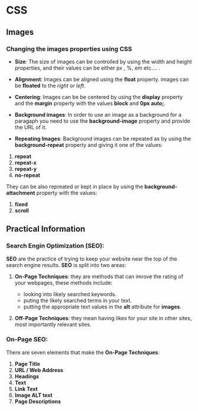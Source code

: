 # CSS
## Images

### Changing the images properties using CSS
- **Size**:
The size of images can be controlled by using the width and height properties, and their values can be either px , %, em etc.... .

- **Alignment**:
Images can be aligned using the **float** property. images can be **floated** to the *right* or *left*.

- **Centering**: 
Images can be be centered by using the **display** property and the **margin** property with the values **block** and **0px auto;**.

- **Background images**:
In order to use an image as a background for a paragaph you need to use the **background-image** property and provide the URL of it.

- **Repeating Images**:
Background images can be repeated as by using the **background-repeat** property and giving it one of the values:

1. **repeat**
2. **repeat-x**
3. **repeat-y**
4. **no-repeat**

They can be also repreated or kept in place by using the **background-attachment** property with the values:

1. **fixed**
2. **scroll**

## Practical Information

### Search Engin Optimization (SEO):
**SEO** are the practice of trying to keep your website near the top of the search engine results. **SEO** is split into two areas:

1. **On-Page Techniques**: they are methods that can imrove the rating of your webpages, these methods include: 
    - looking into likely searched keywords.
    - puting the likely searched terms in your text.
    - putting the appropriate text values in the **alt** attribute for **images**.

2. **Off-Page Techniques**: they mean having likes for your site in other sites, most importantly relevant sites.

### On-Page SEO:
There are seven elements that make the **On-Page Techniques**:
1. **Page Title**
2. **URL / Web Address**
3. **Headings**
4. **Text**
5. **Link Text**
6. **Image ALT text**
7. **Page Descriptions**



